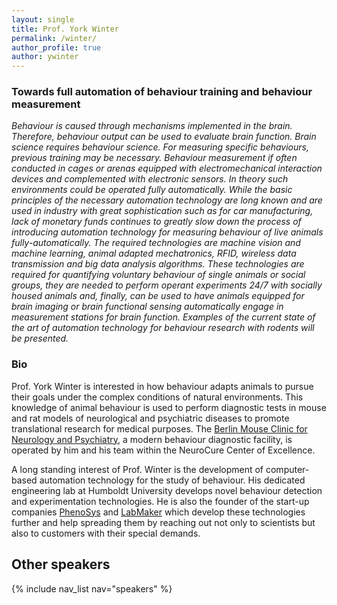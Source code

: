 ```yaml
---
layout: single
title: Prof. York Winter
permalink: /winter/
author_profile: true
author: ywinter
---
```


### Towards full automation of behaviour training and behaviour measurement

*Behaviour is caused through mechanisms implemented in the brain. Therefore, behaviour output can be used to evaluate brain function. Brain science requires behaviour science. For measuring specific behaviours, previous training may be necessary. Behaviour measurement if often conducted in cages or arenas equipped with electromechanical interaction devices and complemented with electronic sensors. In theory such environments could be operated fully automatically. While the basic principles of the necessary automation technology are long known and are used in industry with great sophistication such as for car manufacturing, lack of monetary funds continues to greatly slow down the process of introducing automation technology for measuring behaviour of live animals fully-automatically. The required technologies are machine vision and machine learning, animal adapted mechatronics, RFID, wireless data transmission and big data analysis algorithms. These technologies are required for quantifying voluntary behaviour of single animals or social groups, they are needed to perform operant experiments 24/7 with socially housed animals and, finally, can be used to have animals equipped for brain imaging or brain functional sensing automatically engage in measurement stations for brain function. Examples of the current state of the art of automation technology for behaviour research with rodents will be presented.*

### Bio

Prof. York Winter is interested in how behaviour adapts animals to pursue their goals under the complex conditions of natural environments. This knowledge of animal behaviour is used to perform diagnostic tests in mouse and rat models of neurological and psychiatric diseases to promote translational research for medical purposes. The [Berlin Mouse Clinic for Neurology and Psychiatry](http://www.berlinmouseclinic.org), a modern behaviour diagnostic facility, is operated by him and his team within the NeuroCure Center of Excellence.

A long standing interest of Prof. Winter is the development of computer-based automation technology for the study of behaviour. His dedicated engineering lab at Humboldt University develops novel behaviour detection and experimentation technologies. He is also the founder of the start-up companies [PhenoSys](http://www.phenosys.com) and [LabMaker](http://www.labmaker.org) which develop these technologies further and help spreading them by reaching out not only to scientists but also to customers with their special demands.

## Other speakers
{% include nav_list nav="speakers" %}